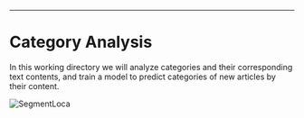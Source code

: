 ***
# Category Analysis
In this working directory we will analyze categories and their corresponding text contents, and train a model to predict categories of new articles by their content.

![SegmentLoca](powers.gif)